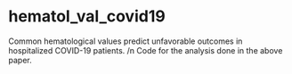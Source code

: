 # hematol_val_covid19
 Common hematological values predict unfavorable outcomes in hospitalized COVID-19 patients. /n
Code for the analysis done in the above paper. 

